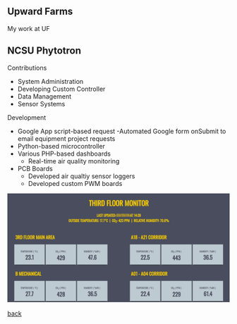 ## Upward Farms

My work at UF

## NCSU Phytotron
Contributions
* System Administration
* Developing Custom Controller
* Data Management
* Sensor Systems

Development
- Google App script-based request
  -Automated Google form onSubmit to email equipment project requests
- Python-based microcontroller
- Various PHP-based dashboards
  - Real-time air quality monitoring
- PCB Boards
  - Developed air qualtiy sensor loggers
  - Developed custom PWM boards



![AirQuality](./ThirdFloorMonitor.png)

[back](./)

